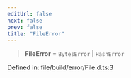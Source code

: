 ```yaml
---
editUrl: false
next: false
prev: false
title: "FileError"
---
```


> **FileError** = `BytesError` \| `HashError`

Defined in: file/build/error/File.d.ts:3
